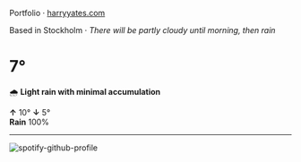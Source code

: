 Portfolio · [harryyates.com](https://harryyates.com)

<!-- WEATHER_START -->
Based in Stockholm · *There will be partly cloudy until morning, then rain*

# 7°
🌧️ **Light rain with minimal accumulation**

**↑** 10° **↓** 5°  
**Rain** 100%

---
<!-- WEATHER_END -->

<p align="left">
  <a>
    <img src="https://spotify-github-profile.kittinanx.com/api/view?uid=bigbello&cover_image=true&theme=natemoo-re&show_offline=true&background_color=121212&interchange=false&bar_color=53b14f&bar_color_cover=false" alt="spotify-github-profile">
  </a>
</p>